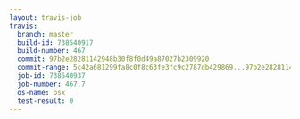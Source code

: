 ```yaml
---
layout: travis-job
travis:
  branch: master
  build-id: 738540917
  build-number: 467
  commit: 97b2e28281142948b30f8f0d49a87027b2309920
  commit-range: 5c42a681299fa8c0f8c63fe3fc9c2787db429869...97b2e28281142948b30f8f0d49a87027b2309920
  job-id: 738540937
  job-number: 467.7
  os-name: osx
  test-result: 0
---
```

